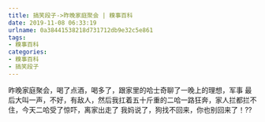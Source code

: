 ```yaml
---
title: 搞笑段子->昨晚家庭聚会 | 糗事百科
date: 2019-11-08 06:33:19
urlname: 0a38441538218d731712db9e32c5e861
tags: 
- 糗事百科
categories:
- 糗事百科
- 搞笑段子
---
```

昨晚家庭聚会，喝了点酒，喝多了，跟家里的哈士奇聊了一晚上的理想，军事 最后大叫一声，不好，有敌人，然后我扛着五十斤重的二哈一路狂奔，家人拦都拦不住，今天二哈受了惊吓，离家出走了 我妈说了，狗找不回来，你也别回来了！??


